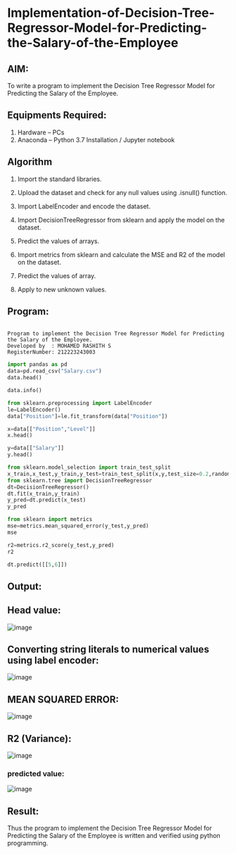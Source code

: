 # Implementation-of-Decision-Tree-Regressor-Model-for-Predicting-the-Salary-of-the-Employee

## AIM:
To write a program to implement the Decision Tree Regressor Model for Predicting the Salary of the Employee.

## Equipments Required:
1. Hardware – PCs
2. Anaconda – Python 3.7 Installation / Jupyter notebook

## Algorithm

1. Import the standard libraries.

2. Upload the dataset and check for any null values using .isnull() function.

3. Import LabelEncoder and encode the dataset.

4. Import DecisionTreeRegressor from sklearn and apply the model on the dataset.

5. Predict the values of arrays.

6. Import metrics from sklearn and calculate the MSE and R2 of the model on the dataset.

7. Predict the values of array.

8. Apply to new unknown values.

## Program:
```

Program to implement the Decision Tree Regressor Model for Predicting the Salary of the Employee.
Developed by  : MOHAMED RASHITH S
RegisterNumber: 212223243003

```
```py
import pandas as pd
data=pd.read_csv("Salary.csv")
data.head()

data.info()

from sklearn.preprocessing import LabelEncoder
le=LabelEncoder()
data["Position"]=le.fit_transform(data["Position"])

x=data[["Position","Level"]]
x.head()

y=data[["Salary"]]
y.head()

from sklearn.model_selection import train_test_split
x_train,x_test,y_train,y_test=train_test_split(x,y,test_size=0.2,random_state=2)
from sklearn.tree import DecisionTreeRegressor
dt=DecisionTreeRegressor()
dt.fit(x_train,y_train)
y_pred=dt.predict(x_test)
y_pred

from sklearn import metrics
mse=metrics.mean_squared_error(y_test,y_pred)
mse

r2=metrics.r2_score(y_test,y_pred)
r2

dt.predict([[5,6]])
```

## Output:
## Head value:
![image](https://github.com/user-attachments/assets/fb5d4b4e-6df9-45a4-9704-6b50c52d3711)
## Converting string literals to numerical values using label encoder:
![image](https://github.com/user-attachments/assets/f0367be4-65c1-43d2-9f07-60f103226fdf)
## MEAN SQUARED ERROR:
![image](https://github.com/user-attachments/assets/28c41635-6e3d-40a1-97ff-7b3538e4797f)

## R2 (Variance):
![image](https://github.com/user-attachments/assets/d9956938-4854-456f-81b1-a2d6ffd6c523)

### predicted value:
![image](https://github.com/user-attachments/assets/3f0f50f6-da47-41e6-a759-a4ec2f52a404)

## Result:
Thus the program to implement the Decision Tree Regressor Model for Predicting the Salary of the Employee is written and verified using python programming.
